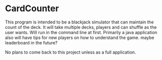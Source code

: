 # CardCounter

This program is intended to be a blackjack simulator that can maintain the count of the deck. It will take multiple decks, players and can shuffle as the user wants. Will run in the command line at first. Primarily a java application
also will have tips for new players on how to understand the game.
maybe leaderboard in the future? 

No plans to come back to this project unless as a full application.
